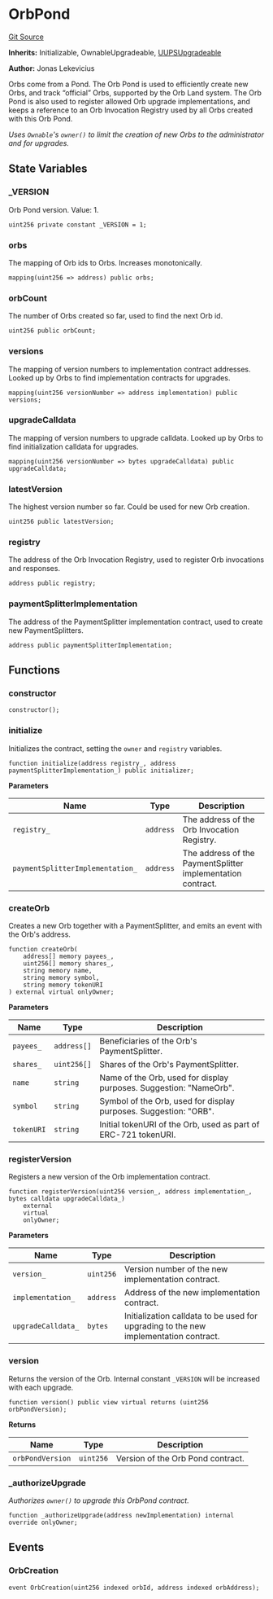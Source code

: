 # OrbPond
[Git Source](https://github.com/orbland/orb/blob/ef217489df43f420a76112a53516d27603cf94a8/src/OrbPond.sol)

**Inherits:**
Initializable, OwnableUpgradeable, [UUPSUpgradeable](/src/CustomUUPSUpgradeable.sol/abstract.UUPSUpgradeable.md)

**Author:**
Jonas Lekevicius

Orbs come from a Pond. The Orb Pond is used to efficiently create new Orbs, and track “official” Orbs,
supported by the Orb Land system. The Orb Pond is also used to register allowed Orb upgrade
implementations, and keeps a reference to an Orb Invocation Registry used by all Orbs created with this
Orb Pond.

*Uses `Ownable`'s `owner()` to limit the creation of new Orbs to the administrator and for upgrades.*


## State Variables
### _VERSION
Orb Pond version. Value: 1.


```solidity
uint256 private constant _VERSION = 1;
```


### orbs
The mapping of Orb ids to Orbs. Increases monotonically.


```solidity
mapping(uint256 => address) public orbs;
```


### orbCount
The number of Orbs created so far, used to find the next Orb id.


```solidity
uint256 public orbCount;
```


### versions
The mapping of version numbers to implementation contract addresses. Looked up by Orbs to find implementation
contracts for upgrades.


```solidity
mapping(uint256 versionNumber => address implementation) public versions;
```


### upgradeCalldata
The mapping of version numbers to upgrade calldata. Looked up by Orbs to find initialization calldata for
upgrades.


```solidity
mapping(uint256 versionNumber => bytes upgradeCalldata) public upgradeCalldata;
```


### latestVersion
The highest version number so far. Could be used for new Orb creation.


```solidity
uint256 public latestVersion;
```


### registry
The address of the Orb Invocation Registry, used to register Orb invocations and responses.


```solidity
address public registry;
```


### paymentSplitterImplementation
The address of the PaymentSplitter implementation contract, used to create new PaymentSplitters.


```solidity
address public paymentSplitterImplementation;
```


## Functions
### constructor


```solidity
constructor();
```

### initialize

Initializes the contract, setting the `owner` and `registry` variables.


```solidity
function initialize(address registry_, address paymentSplitterImplementation_) public initializer;
```
**Parameters**

|Name|Type|Description|
|----|----|-----------|
|`registry_`|`address`|                       The address of the Orb Invocation Registry.|
|`paymentSplitterImplementation_`|`address`|  The address of the PaymentSplitter implementation contract.|


### createOrb

Creates a new Orb together with a PaymentSplitter, and emits an event with the Orb's address.


```solidity
function createOrb(
    address[] memory payees_,
    uint256[] memory shares_,
    string memory name,
    string memory symbol,
    string memory tokenURI
) external virtual onlyOwner;
```
**Parameters**

|Name|Type|Description|
|----|----|-----------|
|`payees_`|`address[]`|      Beneficiaries of the Orb's PaymentSplitter.|
|`shares_`|`uint256[]`|      Shares of the Orb's PaymentSplitter.|
|`name`|`string`|         Name of the Orb, used for display purposes. Suggestion: "NameOrb".|
|`symbol`|`string`|       Symbol of the Orb, used for display purposes. Suggestion: "ORB".|
|`tokenURI`|`string`|     Initial tokenURI of the Orb, used as part of ERC-721 tokenURI.|


### registerVersion

Registers a new version of the Orb implementation contract.


```solidity
function registerVersion(uint256 version_, address implementation_, bytes calldata upgradeCalldata_)
    external
    virtual
    onlyOwner;
```
**Parameters**

|Name|Type|Description|
|----|----|-----------|
|`version_`|`uint256`|         Version number of the new implementation contract.|
|`implementation_`|`address`|  Address of the new implementation contract.|
|`upgradeCalldata_`|`bytes`| Initialization calldata to be used for upgrading to the new implementation contract.|


### version

Returns the version of the Orb. Internal constant `_VERSION` will be increased with each upgrade.


```solidity
function version() public view virtual returns (uint256 orbPondVersion);
```
**Returns**

|Name|Type|Description|
|----|----|-----------|
|`orbPondVersion`|`uint256`| Version of the Orb Pond contract.|


### _authorizeUpgrade

*Authorizes `owner()` to upgrade this OrbPond contract.*


```solidity
function _authorizeUpgrade(address newImplementation) internal override onlyOwner;
```

## Events
### OrbCreation

```solidity
event OrbCreation(uint256 indexed orbId, address indexed orbAddress);
```

